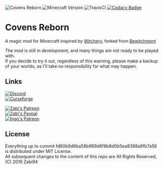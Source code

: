 ![Covens Reborn](https://img.shields.io/badge/Covens%20Reborn-v--0.1.0-purple.svg?longCache=true&style=flat) ![Minecraft Version](https://img.shields.io/badge/Minecraft-1.12.2+-yellow.svg?longCache=true&style=flat) ![TravisCI](https://travis-ci.com/zabi94/Covens-reborn.svg?token=zed7UabjAr9PEm8Qa84x&branch=master) [![Codacy Badge](https://api.codacy.com/project/badge/Grade/c0a39d3c16d54124a4528f9bac7e9473)](https://www.codacy.com?utm_source=github.com&amp;utm_medium=referral&amp;utm_content=zabi94/Covens-reborn&amp;utm_campaign=Badge_Grade)

# Covens Reborn
A magic mod for Minecraft inspired by [Witchery](https://minecraft.curseforge.com/projects/witchery), forked from [Bewitchment](https://github.com/Um-Mitternacht/Bewitchment)

The mod is still in development, and many things are not ready to be played with.  
If you decide to try it out, regardless of this warning, please make a backup of your worlds, as I'll take no responsibility for what may happen.

## Links

[![Discord](https://img.shields.io/badge/Discord-Join%20the%20server!-7289da.svg?logo=Discord&longCache=true&style=for-the-badge)](https://discord.gg/njMA9kv)  
[![Curseforge](https://img.shields.io/badge/Curseforge-Project%20page%20not%20available%20yet!-A54C2D.svg?longCache=true&style=for-the-badge)](https://minecraft.curseforge.com/projects/covens-reborn)  


[![Zabi's Patreon](https://img.shields.io/badge/Patreon-Become%20a%20Patron%20%28Zabi%29-orange.svg?logo=Patreon&longCache=true&style=for-the-badge)](https://www.patreon.com/Zabi94)  
[![Zabi's Paypal](https://img.shields.io/badge/Paypal-Donate%20%28Zabi%29-blue.svg?logo=paypal&longCache=true&style=for-the-badge)](https://paypal.me/SimoneZanin)  
[![Ingo's Patreon](https://img.shields.io/badge/Patreon-Become%20a%20Patron%20%28Ingoleth%29-orange.svg?logo=Patreon&longCache=true&style=for-the-badge)](https://www.patreon.com/Ingoleth)  
## License
Everything up to commit fd60b9d6ba58b969d6f8b8d0b5ea8368a8fb7a56 is distributed under MIT License.  
All subsequent changes to the content of this repo are All Rights Reserved, (C) 2019 Zabi94
